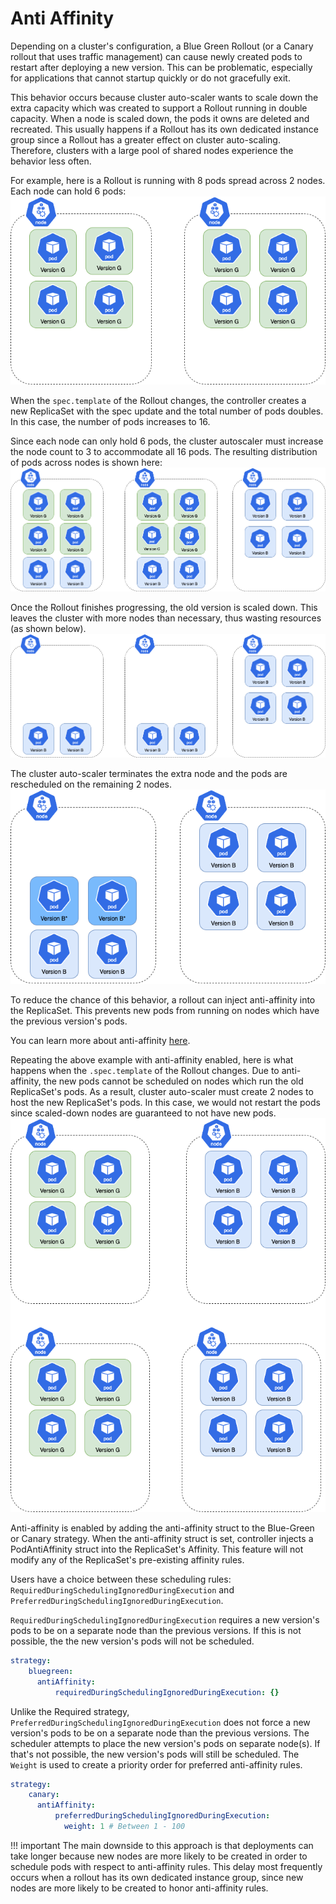 # Anti Affinity

Depending on a cluster's configuration, a Blue Green Rollout (or a Canary rollout that uses traffic management) can cause newly created pods to restart after deploying a new version. This can be problematic, especially for applications that cannot startup quickly or do not gracefully exit.


This behavior occurs because cluster auto-scaler wants to scale down the extra capacity which was created to support a Rollout
running in double capacity. When a node is scaled down, the pods it owns are deleted and recreated. This usually happens if a Rollout has its own dedicated instance group since a Rollout has a greater effect on
cluster auto-scaling. Therefore, clusters with a large pool of shared nodes experience the behavior less often.

For example, here is a Rollout is running with 8 pods spread across 2 nodes. Each node can hold 6 pods:
![ Original Rollout is running, spread across two nodes](images/step-0.png)

When the `spec.template` of the Rollout changes, the controller creates a new ReplicaSet with the spec update and the total number of pods doubles. In this case, the number of pods increases
to 16.

Since each node can only hold 6 pods, the cluster autoscaler must increase the node count to 3 to accommodate
all 16 pods. The resulting distribution of pods across nodes is shown here:
![ Rollout running at double capacity](images/step-1.png)

Once the Rollout finishes progressing, the old version is scaled down. This leaves the cluster with more nodes than necessary, thus wasting resources (as shown below).
![ Original Rollout is running, spread across two nodes](images/step-2.png)

The cluster auto-scaler terminates the extra node and the pods are rescheduled on the remaining 2 nodes.
![ Original Rollout is running, spread across two nodes](images/step-3.png)

To reduce the chance of this behavior, a rollout can inject anti-affinity into the ReplicaSet. This prevents new pods from running on nodes which have the previous version's pods.

You can learn more about anti-affinity [here](https://kubernetes.io/docs/concepts/configuration/assign-pod-node/#inter-pod-affinity-and-anti-affinity).

Repeating the above example with anti-affinity enabled, here is what happens when the `.spec.template` of the Rollout changes. Due to anti-affinity, the new pods cannot be scheduled on nodes which run the old ReplicaSet's pods.
As a result, cluster auto-scaler must create 2 nodes to host the new ReplicaSet's pods. In this case, we would not restart the pods since scaled-down nodes are guaranteed to not have new pods.
![ Original Rollout is running, spread across two nodes](images/solution.png)

Anti-affinity is enabled by adding the anti-affinity struct to the Blue-Green or Canary strategy. When the anti-affinity struct is set, controller injects a PodAntiAffinity struct into the ReplicaSet's Affinity.
This feature will not modify any of the ReplicaSet's pre-existing affinity rules. 

Users have a choice between these scheduling rules: `RequiredDuringSchedulingIgnoredDuringExecution` and `PreferredDuringSchedulingIgnoredDuringExecution`.

`RequiredDuringSchedulingIgnoredDuringExecution` requires a new version's pods to be on a separate node than the previous versions. If this
is not possible, the the new version's pods will not be scheduled.

```yaml
strategy:
    bluegreen:
      antiAffinity:
          requiredDuringSchedulingIgnoredDuringExecution: {}
```

Unlike the Required strategy, `PreferredDuringSchedulingIgnoredDuringExecution` does not force a new version's pods to be on a separate node than the previous versions.
The scheduler attempts to place the new version's pods on separate node(s). If that's not possible, the new version's pods will still be scheduled. The `Weight` is used to create a priority order for preferred anti-affinity rules. 

```yaml
strategy:
    canary:
      antiAffinity:
          preferredDuringSchedulingIgnoredDuringExecution:
            weight: 1 # Between 1 - 100
```

!!! important
    The main downside to this approach is that deployments can take longer because new nodes are more likely to be created in order to schedule pods with respect to anti-affinity rules. This delay most frequently occurs when a rollout has its own dedicated instance group,
    since new nodes are more likely to be created to honor anti-affinity rules.